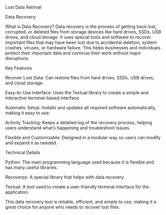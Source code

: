 Lost Data Retrival


Data Recovery:

What is Data Recovery?
Data recovery is the process of getting back lost, corrupted, or deleted files from storage devices like hard drives, SSDs, USB drives, and cloud storage. It uses special tools and software to recover important files that may have been lost due to accidental deletion, system crashes, viruses, or hardware failure. This helps businesses and individuals protect their important data and continue their work without major disruptions.

Key Features

Recover Lost Data: Can restore files from hard drives, SSDs, USB drives, and cloud storage.

Easy-to-Use Interface: Uses the Textual library to create a simple and interactive terminal-based interface.

Automatic Setup: Installs and updates all required software automatically, making it easy to use.

Activity Tracking: Keeps a detailed log of the recovery process, helping users understand what’s happening and troubleshoot issues.

Flexible and Customizable: Designed in a modular way so users can modify and expand it as needed.

Technical Details

Python: The main programming language used because it is flexible and has many useful libraries.

Recoverpy: A special library that helps with data recovery.

Textual: A tool used to create a user-friendly terminal interface for the application.

This data recovery tool is reliable, efficient, and simple to use, making it a great choice for anyone who needs to recover lost files.
